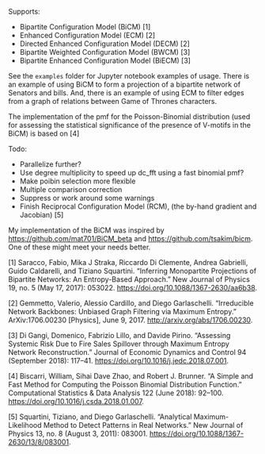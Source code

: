 Supports:

- Bipartite Configuration Model (BiCM) [1]
- Enhanced Configuration Model (ECM) [2]
- Directed Enhanced Configuration Model (DECM) [2]
- Bipartite Weighted Configuration Model (BWCM) [3]
- Bipartite Enhanced Configuration Model (BiECM) [3]

See the `examples` folder for Jupyter notebook examples of usage. There is an example of using BiCM to form a projection of a bipartite network of Senators and bills. And, there is an example of using ECM to filter edges from a graph of relations between Game of Thrones characters.

The implementation of the pmf for the Poisson-Binomial distribution (used for assessing the statistical significance of the presence of V-motifs in the BiCM) is based on [4]

Todo:

- Parallelize further?
- Use degree multiplicity to speed up dc_fft using a fast binomial pmf?
- Make poibin selection more flexible
- Multiple comparison correction
- Suppress or work around some warnings
- Finish Reciprocal Configuration Model (RCM), (the by-hand gradient and Jacobian) [5]

My implementation of the BiCM was inspired by https://github.com/mat701/BiCM_beta and https://github.com/tsakim/bicm. One of these might meet your needs better.

[1] Saracco, Fabio, Mika J Straka, Riccardo Di Clemente, Andrea Gabrielli, Guido Caldarelli, and Tiziano Squartini. “Inferring Monopartite Projections of Bipartite Networks: An Entropy-Based Approach.” New Journal of Physics 19, no. 5 (May 17, 2017): 053022. https://doi.org/10.1088/1367-2630/aa6b38.

[2] Gemmetto, Valerio, Alessio Cardillo, and Diego Garlaschelli. “Irreducible Network Backbones: Unbiased Graph Filtering via Maximum Entropy.” ArXiv:1706.00230 [Physics], June 9, 2017. http://arxiv.org/abs/1706.00230.

[3] Di Gangi, Domenico, Fabrizio Lillo, and Davide Pirino. “Assessing Systemic Risk Due to Fire Sales Spillover through Maximum Entropy Network Reconstruction.” Journal of Economic Dynamics and Control 94 (September 2018): 117–41. https://doi.org/10.1016/j.jedc.2018.07.001.

[4] Biscarri, William, Sihai Dave Zhao, and Robert J. Brunner. “A Simple and Fast Method for Computing the Poisson Binomial Distribution Function.” Computational Statistics & Data Analysis 122 (June 2018): 92–100. https://doi.org/10.1016/j.csda.2018.01.007.

[5] Squartini, Tiziano, and Diego Garlaschelli. “Analytical Maximum-Likelihood Method to Detect Patterns in Real Networks.” New Journal of Physics 13, no. 8 (August 3, 2011): 083001. https://doi.org/10.1088/1367-2630/13/8/083001.
